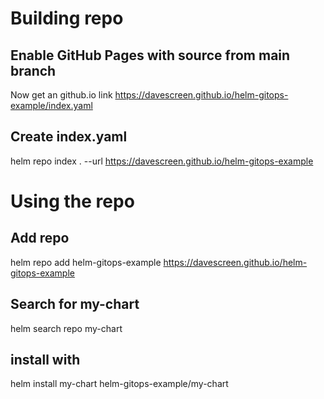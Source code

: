 # Building repo

## Enable GitHub Pages with source from main branch
Now get an github.io link https://davescreen.github.io/helm-gitops-example/index.yaml

## Create index.yaml 
helm repo index . --url https://davescreen.github.io/helm-gitops-example


# Using the repo
## Add repo
helm repo add helm-gitops-example https://davescreen.github.io/helm-gitops-example

## Search for my-chart
helm search repo my-chart

## install with
helm install my-chart helm-gitops-example/my-chart